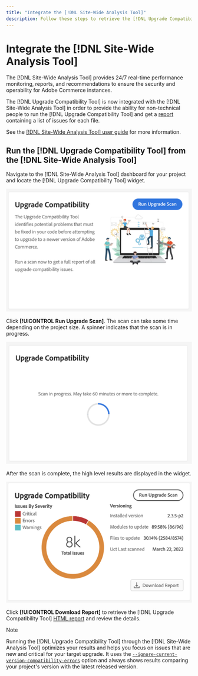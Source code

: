 ```yaml
---
title: "Integrate the [!DNL Site-Wide Analysis Tool]"
description: Follow these steps to retrieve the [!DNL Upgrade Compatibility Tool] report from the [!DNL Site-Wide Analysis Tool] dashboard on your Adobe Commerce project.
---
```


# Integrate the [!DNL Site-Wide Analysis Tool]

The [!DNL Site-Wide Analysis Tool] provides 24/7 real-time performance monitoring, reports, and recommendations to ensure the security and operability for Adobe Commerce instances.

The [!DNL Upgrade Compatibility Tool] is now integrated with the [!DNL Site-Wide Analysis Tool] in order to provide the ability for non-technical people to run the [!DNL Upgrade Compatibility Tool] and get a [report](../upgrade-compatibility-tool/reports.md) containing a list of issues for each file.

See the [[!DNL Site-Wide Analysis Tool] user guide](https://docs.magento.com/user-guide/reports/site-wide-analysis-tool.html) for more information.

## Run the [!DNL Upgrade Compatibility Tool] from the [!DNL Site-Wide Analysis Tool]

Navigate to the [!DNL Site-Wide Analysis Tool] dashboard for your project and locate the [!DNL Upgrade Compatibility Tool] widget.

![UCT SWAT widget - Initial](../../assets/upgrade-guide/uct-swat-initial.png)

Click **[!UICONTROL Run Upgrade Scan]**. The scan can take some time depending on the project size. A spinner indicates that the scan is in progress.

![UCT SWAT widget - In Progress](../../assets/upgrade-guide/uct-swat-progress.png)

After the scan is complete, the high level results are displayed in the widget.

![UCT SWAT widget - Results](../../assets/upgrade-guide/uct-swat-results.png)

Click **[!UICONTROL Download Report]** to retrieve the [!DNL Upgrade Compatibility Tool] [HTML report](../upgrade-compatibility-tool/reports.md#html-report) and review the details.


>[!NOTE]
>
> Running the [!DNL Upgrade Compatibility Tool] through the [!DNL Site-Wide Analysis Tool] optimizes your results and helps you focus on issues that are new and critical for your target upgrade. It uses the [`--ignore-current-version-compatibility-errors`](../upgrade-compatibility-tool/use-upgrade-compatibility-tool/run.html?lang=en#optimize-your-results) option and always shows results comparing your project's version with the latest released version.
